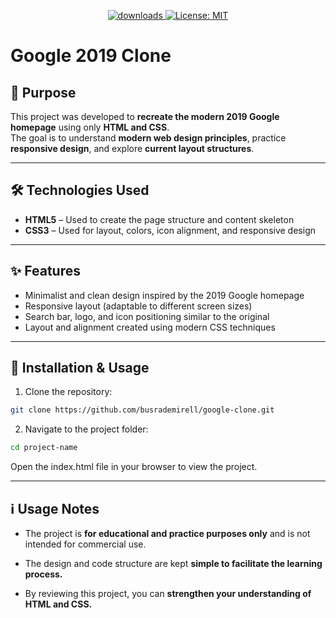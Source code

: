  <p align="center">
  <a href="https://github.com/busrademirell/google-clone/blob/master/README.md">
    <img alt="downloads" src="https://img.shields.io/badge/English-En-blue" target="_blank" />
  </a>
  <a href="https://github.com/busrademirell/google-clone/blob/master/doc/tr/README_tr.md">
    <img alt="License: MIT" src="https://img.shields.io/badge/Turkish-Tr-red" target="_blank" />
  </a>
</p>
 
# Google 2019 Clone

## 🎯 Purpose

This project was developed to **recreate the modern 2019 Google homepage** using only **HTML and CSS**.  
The goal is to understand **modern web design principles**, practice **responsive design**, and explore **current layout structures**.

---

## 🛠️ Technologies Used

- **HTML5** – Used to create the page structure and content skeleton
- **CSS3** – Used for layout, colors, icon alignment, and responsive design

---

## ✨ Features

- Minimalist and clean design inspired by the 2019 Google homepage
- Responsive layout (adaptable to different screen sizes)
- Search bar, logo, and icon positioning similar to the original
- Layout and alignment created using modern CSS techniques

---

## 🚀 Installation & Usage

1. Clone the repository:

```bash
git clone https://github.com/busrademirell/google-clone.git

```

2. Navigate to the project folder:

```bash
cd project-name
```

Open the index.html file in your browser to view the project.

---

## ℹ️ Usage Notes

- The project is **for educational and practice purposes only** and is not intended for commercial use.

- The design and code structure are kept **simple to facilitate the learning process.**

- By reviewing this project, you can **strengthen your understanding of HTML and CSS.**
